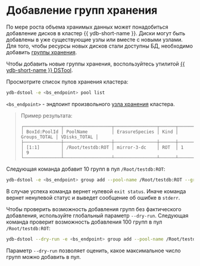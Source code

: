 # Добавление групп хранения

По мере роста объема хранимых данных может понадобиться добавление дисков в кластер {{ ydb-short-name }}. Диски могут быть добавлены в уже существующие узлы или вместе с новыми узлами. Для того, чтобы ресурсы новых дисков стали доступны БД, необходимо добавить [группы хранения](../../concepts/glossary.md#storage-groups).

Чтобы добавить новые группы хранения, воспользуйтесь утилитой [{{ ydb-short-name }} DSTool](../../reference/ydb-dstool/index.md).

Просмотрите список пулов хранения кластера:

```bash
ydb-dstool -e <bs_endpoint> pool list
```

`<bs_endpoint>` - эндпоинт произвольного [узла хранения](../../concepts/glossary.md#storage-node) кластера.
>Пример результата:
>
>```text
>┌──────────────┬──────────────────┬────────────────┬──────┬──────────────┬──────────────┐
>│ BoxId:PoolId │ PoolName         │ ErasureSpecies │ Kind │ Groups_TOTAL │ VDisks_TOTAL │
>├──────────────┼──────────────────┼────────────────┼──────┼──────────────┼──────────────┤
>│ [1:1]        │ /Root/testdb:ROT │ mirror-3-dc    │ ROT  │ 1            │ 9            │
>└──────────────┴──────────────────┴────────────────┴──────┴──────────────┴──────────────┘
>```

Следующая команда добавит 10 групп в пул `/Root/testdb:ROT`:

```bash
ydb-dstool -e <bs_endpoint> group add --pool-name /Root/testdb:ROT --groups 10
```

В случае успеха команда вернет нулевой `exit status`. Иначе команда вернет ненулевой статус и
выведет сообщение об ошибке в `stderr`.

Чтобы проверить возможность добавления групп без фактического добавления, используйте глобальный параметр `--dry-run`. Следующая команда проверит возможность добавления 100 групп в пул `/Root/testdb:ROT`:

```bash
ydb-dstool --dry-run -e <bs_endpoint> group add --pool-name /Root/testdb:ROT --groups 100
```

Параметр `--dry-run` позволяет оценить, какое максимальное число групп можно добавить в пул.
